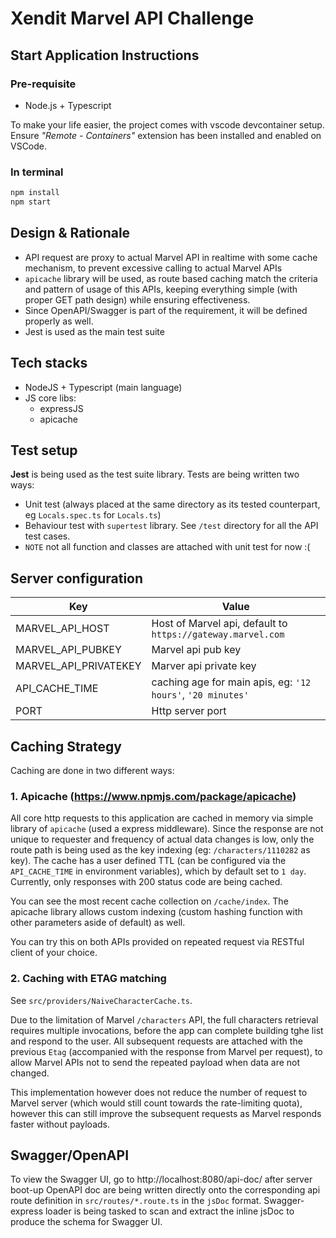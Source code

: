 # Xendit Marvel API Challenge

## Start Application Instructions

### Pre-requisite

- Node.js + Typescript

To make your life easier, the project comes with vscode devcontainer setup. Ensure _"Remote - Containers"_ extension has been installed and enabled on VSCode.

### In terminal

```bash
npm install
npm start
```

## Design & Rationale

- API request are proxy to actual Marvel API in realtime with some cache mechanism, to prevent excessive calling to actual Marvel APIs
- `apicache` library will be used, as route based caching match the criteria and pattern of usage of this APIs, keeping everything simple (with proper GET path design) while ensuring effectiveness.
- Since OpenAPI/Swagger is part of the requirement, it will be defined properly as well.
- Jest is used as the main test suite

## Tech stacks

- NodeJS + Typescript (main language)
- JS core libs:
  - expressJS
  - apicache

## Test setup

**Jest** is being used as the test suite library. Tests are being written two ways:

- Unit test (always placed at the same directory as its tested counterpart, eg `Locals.spec.ts` for `Locals.ts`)
- Behaviour test with `supertest` library. See `/test` directory for all the API test cases.
- `NOTE` not all function and classes are attached with unit test for now :(

## Server configuration

| Key                   | Value                                                       |
| --------------------- | ----------------------------------------------------------- |
| MARVEL_API_HOST       | Host of Marvel api, default to `https://gateway.marvel.com` |
| MARVEL_API_PUBKEY     | Marvel api pub key                                          |
| MARVEL_API_PRIVATEKEY | Marver api private key                                      |
| API_CACHE_TIME        | caching age for main apis, eg: `'12 hours'`, `'20 minutes'` |
| PORT                  | Http server port                                            |

## Caching Strategy

Caching are done in two different ways:

### 1. Apicache (https://www.npmjs.com/package/apicache)

All core http requests to this application are cached in memory via simple library of `apicache` (used a express middleware). Since the response are not unique to requester and frequency of actual data changes is low, only the route path is being used as the key indexing (eg: `/characters/1110282` as key). The cache has a user defined TTL (can be configured via the `API_CACHE_TIME` in environment variables), which by default set to `1 day`. Currently, only responses with 200 status code are being cached.

You can see the most recent cache collection on `/cache/index`. The apicache library allows custom indexing (custom hashing function with other parameters aside of default) as well.

You can try this on both APIs provided on repeated request via RESTful client of your choice.

### 2. Caching with ETAG matching

See `src/providers/NaiveCharacterCache.ts`.

Due to the limitation of Marvel `/characters` API, the full characters retrieval requires multiple invocations, before the app can complete building tghe list and respond to the user. All subsequent requests are attached with the previous `Etag` (accompanied with the response from Marvel per request), to allow Marvel APIs not to send the repeated payload when data are not changed.

This implementation however does not reduce the number of request to Marvel server (which would still count towards the rate-limiting quota), however this can still improve the subsequent requests as Marvel responds faster without payloads.

## Swagger/OpenAPI

To view the Swagger UI, go to http://localhost:8080/api-doc/ after server boot-up
OpenAPI doc are being written directly onto the corresponding api route definition in `src/routes/*.route.ts` in the `jsDoc` format.
Swagger-express loader is being tasked to scan and extract the inline jsDoc to produce the schema for Swagger UI.
